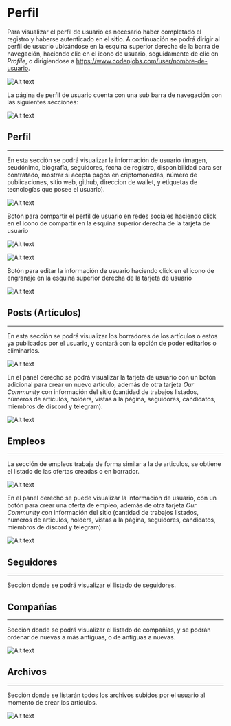 # Perfil
 
Para visualizar el perfil de usuario es necesario haber completado el registro y haberse autenticado en el sitio. A continuación se podrá dirigir al perfil de usuario ubicándose en la esquina superior derecha de la barra de navegación, haciendo clic en el icono de usuario, seguidamente de clic en *Profile*, o dirigiendose a https://www.codenjobs.com/user/nombre-de-usuario.
 
![Alt text](https://res.cloudinary.com/codenjobs/image/upload/v1660656186/user/file/saf97aug6pqonjzpfz68.png)
 
La página de perfil de usuario cuenta con una sub barra de navegación con las siguientes secciones:
 
![Alt text](https://res.cloudinary.com/codenjobs/image/upload/v1660656038/user/file/fxgsdadbjiwxnihryj2g.png)
 
 
## Perfil
- - -
 
En esta sección se podrá visualizar la información de usuario (imagen, seudónimo, biografía, seguidores, fecha de registro, disponibilidad para ser contratado, mostrar si acepta pagos en criptomonedas, número de publicaciones, sitio web, github, direccion de wallet, y etiquetas de tecnologías que posee el usuario).
 
![Alt text](https://res.cloudinary.com/codenjobs/image/upload/v1660656309/user/file/etasjtsmow6vh5qucjkv.png)
 
Botón para compartir el perfil de usuario en redes sociales haciendo click en el icono de compartir en la esquina superior derecha de la tarjeta de usuario
 
![Alt text](https://res.cloudinary.com/codenjobs/image/upload/v1660656320/user/file/kxsxn1j9rja9vi0ydru7.png)
 
![Alt text](https://res.cloudinary.com/codenjobs/image/upload/v1660656335/user/file/kfp6cyirgfggsrjfzpuw.png)
 
Botón para editar la información de usuario haciendo click en el icono de engranaje en la esquina superior derecha de la tarjeta de usuario
 
![Alt text](https://res.cloudinary.com/codenjobs/image/upload/v1660656349/user/file/iebxfdlwre01vtk0sko2.png)
 
 
## Posts (Artículos)
- - -
 
En esta sección se podrá visualizar los borradores de los artículos o estos ya publicados por el usuario, y contará con la opción de poder editarlos o eliminarlos.
 
![Alt text](https://res.cloudinary.com/codenjobs/image/upload/v1660656409/user/file/eeje2xzpabuia3uqtb3z.png)
 
En el panel derecho se podrá visualizar la tarjeta de usuario con un botón adicional para crear un nuevo artículo, además de otra tarjeta *Our Community* con información del sitio (cantidad de trabajos listados, números de artículos, holders, vistas a la página, seguidores, candidatos, miembros de discord y telegram).
 
![Alt text](https://res.cloudinary.com/codenjobs/image/upload/v1660656361/user/file/smodgyzslekw6aln6j3x.png)
 
 
## Empleos
- - -
 
La sección de empleos trabaja de forma similar a la de articulos, se obtiene el listado de las ofertas creadas o en borrador.
 
![Alt text](https://res.cloudinary.com/codenjobs/image/upload/v1660656440/user/file/irneebzxge9o3yyfbkwo.png)
 
En el panel derecho se puede visualizar la información de usuario, con un botón para crear una oferta de empleo, además de otra tarjeta *Our Community* con información del sitio (cantidad de trabajos listados, numeros de articulos, holders, vistas a la página, seguidores, candidatos, miembros de discord y telegram).
 
![Alt text](https://res.cloudinary.com/codenjobs/image/upload/v1660656361/user/file/smodgyzslekw6aln6j3x.png)
 
## Seguidores
- - -
 
Sección donde se podrá visualizar el listado de seguidores.
 
## Compañías
- - -
 
Sección donde se podrá visualizar el listado de compañías, y se podrán ordenar de nuevas a más antiguas, o de antiguas a nuevas.
 
![Alt text](https://res.cloudinary.com/codenjobs/image/upload/v1660656450/user/file/bqlmxhyc2gihjqqrhprq.png)
 
## Archivos
- - -
 
Sección donde se listarán todos los archivos subidos por el usuario al momento de crear los artículos.
 
![Alt text](https://res.cloudinary.com/codenjobs/image/upload/v1660656459/user/file/emloicz7wfgxupd4v782.png)


